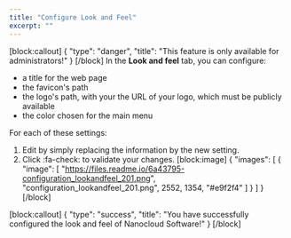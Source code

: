 ```yaml
---
title: "Configure Look and Feel"
excerpt: ""
---
```

[block:callout]
{
  "type": "danger",
  "title": "This feature is only available for administrators!"
}
[/block]
In the **Look and feel** tab, you can configure:
* a title for the web page
* the favicon's path
* the logo's path, with your the URL of your logo, which must be publicly available
* the color chosen for the main menu

For each of these settings:
1. Edit by simply replacing the information by the new setting.
2. Click :fa-check: to validate your changes.
[block:image]
{
  "images": [
    {
      "image": [
        "https://files.readme.io/6a43795-configuration_lookandfeel_201.png",
        "configuration_lookandfeel_201.png",
        2552,
        1354,
        "#e9f2f4"
      ]
    }
  ]
}
[/block]

[block:callout]
{
  "type": "success",
  "title": "You have successfully configured the look and feel of Nanocloud Software!"
}
[/block]